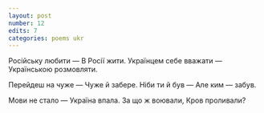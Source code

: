 ```yaml
---
layout: post
number: 12
edits: 7
categories: poems ukr
---
```


Російську любити —
В Росії жити. 
Українцем себе вважати — 
Українською розмовляти. 

Перейдеш на чуже —
Чуже й забере.
Ніби ти й був —
Але ким — забув. 

Мови не стало — 
Україна впала. 
За що ж воювали,
Кров проливали?
